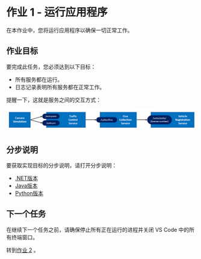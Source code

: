 # 作业 1 - 运行应用程序

在本作业中，您将运行应用程序以确保一切正常工作。

## 作业目标

要完成此任务，您必须达到以下目标：

- 所有服务都在运行。
- 日志记录表明所有服务都在正常工作。

提醒一下，这就是服务之间的交互方式：

<img src="../img/services.png" style="zoom: 67%;">

## 分步说明

要获取实现目标的分步说明，请打开分步说明：

- [.NET版本](step-by-step.md)
- [Java版本](step-by-step-java.md)
- [Python版本](step-by-step-python.md)

## 下一个任务

在继续下一个任务之前，请确保停止所有正在运行的进程并关闭 VS Code 中的所有终端窗口。

转到[作业 2](../Assignment02/README.md) 。
